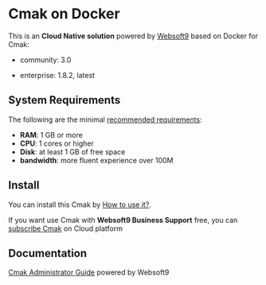 # Cmak on Docker  

This is an **Cloud Native solution** powered by [Websoft9](https://www.websoft9.com) based on Docker for Cmak:

 - community:  3.0

 - enterprise:  1.8.2, latest


## System Requirements

The following are the minimal [recommended requirements](https://github.com/yahoo/CMAK):

* **RAM**: 1 GB or more
* **CPU**: 1 cores or higher
* **Disk**: at least 1 GB of free space
* **bandwidth**: more fluent experience over 100M  

## Install

You can install this Cmak by [How to use it?](https://github.com/Websoft9/docker-library#how-to-use-it).   

If you want use Cmak with **Websoft9 Business Support** free, you can [subscribe Cmak](https://www.websoft9.com/apps) on Cloud platform

## Documentation

[Cmak Administrator Guide](https://support.websoft9.com/docs/cmak) powered by Websoft9
